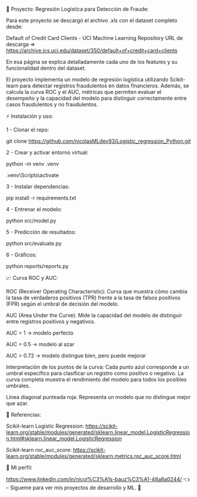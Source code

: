 📝 Proyecto: Regresión Logística para Detección de Fraude:

Para este proyecto se descargó el archivo .xls con el dataset completo desde:

Default of Credit Card Clients - UCI Machine Learning Repository
URL de descarga => https://archive.ics.uci.edu/dataset/350/default+of+credit+card+clients

En esa página se explica detalladamente cada uno de los features y su funcionalidad dentro del dataset.

El proyecto implementa un modelo de regresión logística utilizando Scikit-learn para detectar registros fraudulentos en datos financieros. Además, se calcula la curva ROC y el AUC, métricas que permiten evaluar el desempeño y la capacidad del modelo para distinguir correctamente entre casos fraudulentos y no fraudulentos.

⚡ Instalación y uso: 

1 - Clonar el repo:

git clone https://github.com/nicolasMLdev93/Logistic_regression_Python.git

2 - Crear y activar entorno virtual:

python -m venv .venv

.venv\Scripts\activate

3 - Instalar dependencias:

pip install -r requirements.txt

4 - Entrenar el modelo:

python src/model.py

5 - Predicción de resultados:

python src/evaluate.py

6 - Gráficos:

python reports/reports.py

📈 Curva ROC y AUC:

ROC (Receiver Operating Characteristic):
Curva que muestra cómo cambia la tasa de verdaderos positivos (TPR) frente a la tasa de falsos positivos (FPR) según el umbral de decisión del modelo.

AUC (Area Under the Curve):
Mide la capacidad del modelo de distinguir entre registros positivos y negativos.

AUC = 1 → modelo perfecto

AUC = 0.5 → modelo al azar

AUC = 0.72 → modelo distingue bien, pero puede mejorar

Interpretación de los puntos de la curva:
Cada punto azul corresponde a un umbral específico para clasificar un registro como positivo o negativo.
La curva completa muestra el rendimiento del modelo para todos los posibles umbrales.

Línea diagonal punteada roja:
Representa un modelo que no distingue mejor que azar.

👀 Referencias:

Scikit-learn Logistic Regression:
https://scikit-learn.org/stable/modules/generated/sklearn.linear_model.LogisticRegression.html#sklearn.linear_model.LogisticRegression

Scikit-learn roc_auc_score:
https://scikit-learn.org/stable/modules/generated/sklearn.metrics.roc_auc_score.html


🧑 Mi perfil:

https://www.linkedin.com/in/nicol%C3%A1s-bauz%C3%A1-48a8a0244/ 👈 – Sígueme para ver mis proyectos de desarrollo y ML. 🚀
